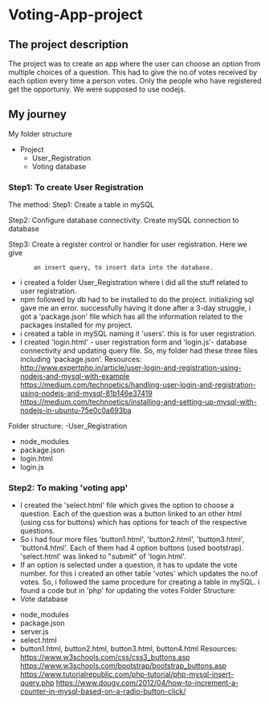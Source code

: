 # Voting-App-project

## The project description
The project was to create an app where the user can choose an option from multiple choices of a question.  This had to give the no.of votes received by each option every time a person votes. Only the people who have registered get the opportuniy. We were supposed to use nodejs.


## My journey
My folder structure
- Project
  * User_Registration
  * Voting database

### Step1: To create User Registration
The method:
Step1: Create a table in mySQL

Step2: Configure database connectivity. Create mySQL connection to database 

Step3: Create a register control or handler for user registration. Here we give 

           an insert query, to insert data into the database.
           
- i created a folder User_Registration where i did all the stuff related to user registration. 
- npm followed by db had to be installed to do the project. initializing sql gave me an error. successfully having it done after a 3-day struggle, i got a 'package.json' file which has all the information related to the packages installed for my project. 
- i created a table in mySQL naming it 'users'. this is for user registration. 
- I created 'login.html' - user registration form and 'login.js'- database connectivity and updating query file.  So, my folder had these three files including 'package.json'. 
Resources: http://www.expertphp.in/article/user-login-and-registration-using-nodejs-and-mysql-with-example 
           https://medium.com/technoetics/handling-user-login-and-registration-using-nodejs-and-mysql-81b146e37419
           https://medium.com/technoetics/installing-and-setting-up-mysql-with-nodejs-in-ubuntu-75e0c0a693ba
           
Folder structure:
-User_Registration
 * node_modules
 * package.json
 * login.html
 * login.js
 

### Step2: To making 'voting app'
- I created the 'select.html' file which gives the option to choose a question. Each of the question was a button linked to an other html (using css for buttons) which has options for teach of the respective questions. 
- So i had four more files 'button1.html', 'button2.html', 'button3.html', 'button4.html'. Each of them had 4 option buttons (used bootstrap). 'select.html' was linked to "submit" of 'login.html'. 
- If an option is selected under a question, it has to update the vote number. for this i created an other table 'votes' which updates the no.of votes. So, i followed the same procedure for creating a table in mySQL. i found a code but in 'php' for updating the votes
 Folder Structure:
 - Vote database
  * node_modules
  * package.json
  * server.js
  * select.html
  * button1.html, button2.html, button3.html, button4.html
Resources: https://www.w3schools.com/css/css3_buttons.asp
           https://www.w3schools.com/bootstrap/bootstrap_buttons.asp
           https://www.tutorialrepublic.com/php-tutorial/php-mysql-insert-query.php
           https://www.dougv.com/2012/04/how-to-increment-a-counter-in-mysql-based-on-a-radio-button-click/


